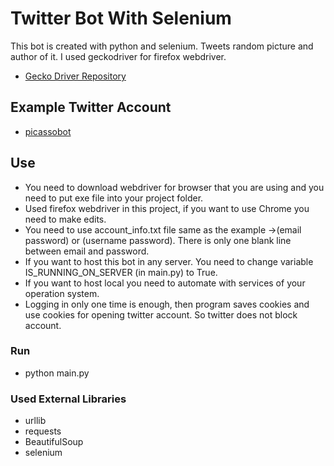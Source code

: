 # Twitter Bot With Selenium
This bot is created with python and selenium. Tweets random picture and author of it. I used geckodriver for firefox webdriver.
- [Gecko Driver Repository](https://github.com/mozilla/geckodriver)

## Example Twitter Account
- [picassobot](https://twitter.com/picassobot1)

## Use
- You need to download webdriver for browser that you are using and you need to put exe file into your project folder.
- Used firefox webdriver in this project, if you want to use Chrome you need to make edits.
- You need to use account_info.txt file same as the example ->(email password) or (username password). There is only one blank line between email and password.
- If you want to host this bot in any server. You need to change variable IS_RUNNING_ON_SERVER (in main.py) to True.
- If you want to host local you need to automate with services of your operation system.
- Logging in only one time is enough, then program saves cookies and use cookies for opening twitter account. So twitter does not block account.

### Run
- python main.py

### Used External Libraries
- urllib
- requests
- BeautifulSoup
- selenium
